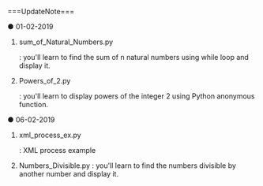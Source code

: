 ===UpdateNote===

● 01-02-2019

1. sum_of_Natural_Numbers.py

    : you'll learn to find the sum of n natural numbers using while loop and display it.

2. Powers_of_2.py

    : you'll learn to display powers of the integer 2 using Python anonymous function.

● 06-02-2019

1. xml_process_ex.py

    : XML process example

2. Numbers_Divisible.py
    : you'll learn to find the numbers divisible by another number and display it.
